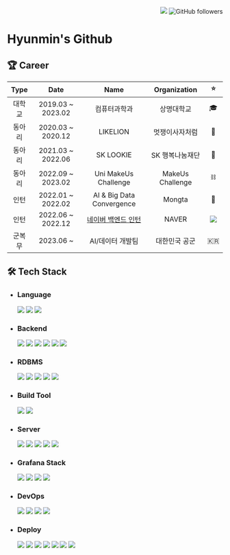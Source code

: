 <p align=right>
    <a href="https://hits.seeyoufarm.com">
        <img src="https://hits.seeyoufarm.com/api/count/incr/badge.svg?url=https%3A%2F%2Fgithub.com%2Fhyunmin0317&count_bg=%2391A8D2&title_bg=%23555555&icon=github.svg&icon_color=%23E7E7E7&title=hits&edge_flat=false"/></a>
    <img alt="GitHub followers" src="https://img.shields.io/github/followers/hyunmin0317?style=social"> 
</p>

# Hyunmin's Github

## :trophy: Career

|  Type  |       Date        |                                              Name                                               |   Organization   |                                                :star:                                                |
| :----: | :---------------: | :---------------------------------------------------------------------------------------------: | :--------------: | :--------------------------------------------------------------------------------------------------: |
| 대학교 | 2019.03 ~ 2023.02 |                                          컴퓨터과학과                                           |    상명대학교    |                                            :mortar_board:                                            |
| 동아리 | 2020.03 ~ 2020.12 |                                            LIKELION                                             |  멋쟁이사자처럼  |                                                :lion:                                                |
| 동아리 | 2021.03 ~ 2022.06 |                                            SK LOOKIE                                            | SK 행복나눔재단  |                                             :butterfly:                                              |
| 동아리 | 2022.09 ~ 2023.02 |                                      Uni MakeUs Challenge                                       | MakeUs Challenge |                                                  ⛓️                                                  |
|  인턴  | 2022.01 ~ 2022.02 |                                    AI & Big Data Convergence                                    |      Mongta      |                                               :monkey:                                               |
|  인턴  | 2022.06 ~ 2022.12 | [네이버 백엔드 인턴](https://github.com/hyunmin0317/hyunmin0317/blob/main/naver_internship.pdf) |      NAVER       | <img src="https://img.shields.io/badge/NAVER-03C75A?style=round-square&logo=NAVER&logoColor=white"/> |
| 군복무 |     2023.06 ~     |                                        AI/데이터 개발팀                                         |  대한민국 공군   |                                                  🇰🇷                                                  |

## :hammer_and_wrench: Tech Stack

- ### Language

  <img src="https://img.shields.io/badge/Java-007396?style=round-square&logo=Java&logoColor=white"/>
  <img src="https://img.shields.io/badge/Kotlin-0095D5?style=round-square&logo=Kotlin&logoColor=white"/>
  <img src="https://img.shields.io/badge/Python-3766AB?style=round-square&logo=Python&logoColor=white"/>

- ### Backend

  <img src="https://img.shields.io/badge/Spring-6DB33F?style=round-square&logo=Spring&logoColor=white"/>
  <img src="https://img.shields.io/badge/Spring%20Boot-6DB33F?style=round-square&logo=SpringBoot&logoColor=white"/>
  <img src="https://img.shields.io/badge/Spring%20Security-6DB33F?style=round-square&logo=SpringSecurity&logoColor=white"/>
  <img src="https://img.shields.io/badge/Django-092E20?style=round-square&logo=Django&logoColor=white"/>
  <img src="https://img.shields.io/badge/DRF-A30000?style=round-square&logo=Django&logoColor=white"/>
  <img src="https://img.shields.io/badge/FastAPI-009688?style=round-square&logo=fastapi&logoColor=white"/>

- ### RDBMS

  <img src="https://img.shields.io/badge/MySQL-4479A1?style=round-square&logo=MySQL&logoColor=white"/>
  <img src="https://img.shields.io/badge/MariaDB-003545?style=round-square&logo=MariaDB&logoColor=white"/>
  <img src="https://img.shields.io/badge/PostgreSQL-4169E1?style=round-square&logo=PostgreSQL&logoColor=white"/>
  <img src="https://img.shields.io/badge/Oracle-F80000?style=round-square&logo=oracle&logoColor=white"/>
  <img src="https://img.shields.io/badge/SQLite-003B57?style=round-square&logo=SQLite&logoColor=white"/>

- ### Build Tool

  <img src="https://img.shields.io/badge/Gradle-02303A?style=round-square&logo=gradle&logoColor=white"/>
  <img src="https://img.shields.io/badge/Maven-C71A36?style=round-square&logo=apachemaven&logoColor=white"/>

- ### Server

  <img src="https://img.shields.io/badge/Apache%20Tomcat-F8DC75?style=round-square&logo=apachetomcat&logoColor=black"/>
  <img src="https://img.shields.io/badge/JBoss-EC5A33?style=round-square&logo=redhat&logoColor=white"/>
  <img src="https://img.shields.io/badge/Apache-D22128?style=round-square&logo=Apache&logoColor=white"/>
  <img src="https://img.shields.io/badge/NGINX-009639?style=round-square&logo=NGINX&logoColor=white"/>
  <img src="https://img.shields.io/badge/Gunicorn-499848?style=round-square&logo=Gunicorn&logoColor=white"/>

- ### Grafana Stack

  <img src="https://img.shields.io/badge/Grafana-F46800?style=round-square&logo=grafana&logoColor=white"/>
  <img src="https://img.shields.io/badge/Loki-F46800?style=round-square&logo=Loki&logoColor=white"/>
  <img src="https://img.shields.io/badge/Prometheus-E6522C?style=round-square&logo=prometheus&logoColor=white"/>
  <img src="https://img.shields.io/badge/k6-7D64FF?style=round-square&logo=k6&logoColor=white"/>

- ### DevOps

  <img src="https://img.shields.io/badge/Git-F05032?style=round-square&logo=Git&logoColor=white"/>
  <img src="https://img.shields.io/badge/GitHub-181717?style=round-square&logo=github&logoColor=white"/>
  <img src="https://img.shields.io/badge/GitHub%20Actions-2088FF?style=round-square&logo=githubactions&logoColor=white"/>
  <img src="https://img.shields.io/badge/Docker-2496ED?style=round-square&logo=Docker&logoColor=white"/>

- ### Deploy
  <img src="https://img.shields.io/badge/AWS-232F3E?style=round-square&logo=amazonwebservices&logoColor=white"/>
  <img src="https://img.shields.io/badge/EC2-FF9900?style=round-square&logo=amazonec2&logoColor=white"/>
  <img src="https://img.shields.io/badge/Elastic Beanstalk-FF9900?style=round-square&logo=awselasticloadbalancing&logoColor=white"/>
  <img src="https://img.shields.io/badge/RDS-527FFF?style=round-square&logo=amazonrds&logoColor=white"/>
  <img src="https://img.shields.io/badge/ElastiCache-C925D1?style=round-square&logo=amazonelasticache&logoColor=white"/>
  <img src="https://img.shields.io/badge/S3-569A31?style=round-square&logo=amazons3&logoColor=white"/>
  <img src="https://img.shields.io/badge/Route%2053-8C4FFF?style=round-square&logo=amazonroute53&logoColor=white"/>
